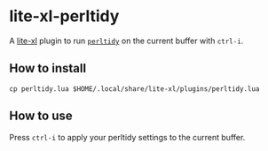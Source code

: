 # lite-xl-perltidy

A [lite-xl](https://github.com/lite-xl/lite-xl) plugin to run [`perltidy`](https://metacpan.org/pod/Perl::Tidy) on the current buffer with `ctrl-i`.

## How to install

```
cp perltidy.lua $HOME/.local/share/lite-xl/plugins/perltidy.lua
```

## How to use

Press `ctrl-i` to apply your perltidy settings to the current buffer.
